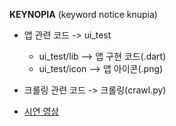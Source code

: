 **KEYNOPIA** (keyword notice knupia)

- 앱 관련 코드 -> ui_test
    - ui_test/lib --> 앱 구현 코드(.dart)
    - ui_test/icon --> 앱 아이콘(.png)

- 크롤링 관련 코드 -> 크롤링(crawl.py)

- [시연 영상](https://youtu.be/X7Rlmfez6uQ)